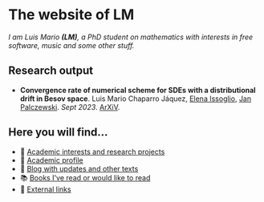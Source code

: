 # The website of LM
*I am Luis Mario **(LM)**, a PhD student on mathematics with interests in free software, music and some other stuff.*

## Research output
- **Convergence rate of numerical scheme for SDEs with a distributional drift in Besov space**.
Luis Mario Chaparro Jáquez, [Elena Issoglio](https://sites.google.com/view/elenaissoglio), [Jan Palczewski](https://www1.maths.leeds.ac.uk/~jp/).
*Sept 2023*. [ArXiV](https://arxiv.org/abs/2309.11396).

## Here you will find...
<!--- 📅 [Calendar for Leeds Stats & Probability PGR Seminar](/stats-seminar)-->
<!--- 🏭 [Industry CV](/cv_pro)-->
<!--- 🌅 [Academic CV](/cv_ac) and[Profile](/academic)-->
- 🧮 [Academic interests and research projects](/academic)
- 🌅 [Academic profile](/academic)
- 📔 [Blog with updates and other texts](/posts/)
- 📚️ [Books I've read or would like to read](/books/)
- 🔗 [External links](/external)
